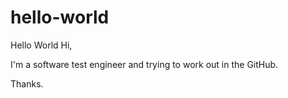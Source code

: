 # hello-world
Hello World
Hi,

I'm a software test engineer and trying to work out in the GitHub.

Thanks.
